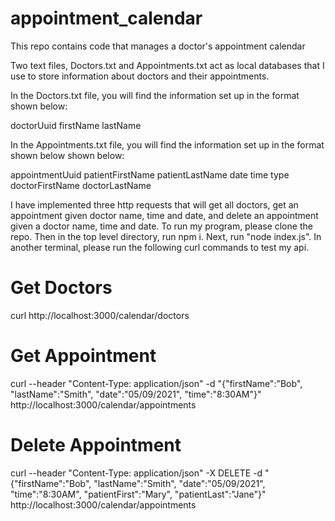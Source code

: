 # appointment_calendar
This repo contains code that manages a doctor's appointment calendar

Two text files, Doctors.txt and Appointments.txt act as local databases that I use to store information about doctors and their appointments.

In the Doctors.txt file, you will find the information set up in the format shown below:

  doctorUuid firstName lastName 

In the Appointments.txt file, you will find the information set up in the format shown below shown below:

  appointmentUuid patientFirstName patientLastName date time type doctorFirstName doctorLastName
  
I have implemented three http requests that will get all doctors, get an appointment given doctor name, time and date, and delete an appointment given a doctor name, time and date. To run my program, please clone the repo. Then in the top level directory, run npm i. Next, run "node index.js". In another terminal, please run the following curl commands to test my api.

# Get Doctors 
curl http://localhost:3000/calendar/doctors 
# Get Appointment
curl --header "Content-Type: application/json" -d "{\"firstName\":\"Bob\", \"lastName\":\"Smith\", \"date\":\"05/09/2021\", \"time\":\"8:30AM\"}" http://localhost:3000/calendar/appointments 
# Delete Appointment 
curl --header "Content-Type: application/json" -X DELETE -d "{\"firstName\":\"Bob\", \"lastName\":\"Smith\", \"date\":\"05/09/2021\", \"time\":\"8:30AM\", \"patientFirst\":\"Mary\", \"patientLast\":\"Jane\"}" http://localhost:3000/calendar/appointments



